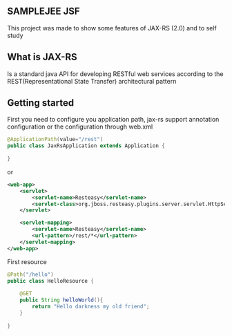 ## SAMPLEJEE JSF

This project was made to show some features of JAX-RS (2.0) and to self study

## What is JAX-RS

Is a standard java API for developing RESTful web services according to the REST(Representational State Transfer) architectural pattern

## Getting started

First you need to configure you application path, jax-rs support annotation configuration or the configuration through web.xml

```java
@ApplicationPath(value="/rest")
public class JaxRsApplication extends Application {
	
}
```
or 

```xml
<web-app>
	<servlet>
		<servlet-name>Resteasy</servlet-name>
		<servlet-class>org.jboss.resteasy.plugins.server.servlet.HttpServletDispatcher</servlet-class>
	</servlet>

	<servlet-mapping>
		<servlet-name>Resteasy</servlet-name>
		<url-pattern>/rest/*</url-pattern>
	</servlet-mapping>
</web-app>
``` 

First resource

```java
@Path("/hello")
public class HelloResource {
	
	@GET
	public String helloWorld(){
		return "Hello darkness my old friend";
	}
	
}
```

  